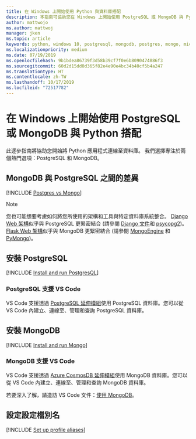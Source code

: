 ```yaml
---
title: 在 Windows 上開始使用 Python 與資料庫搭配
description: 本指南可協助您在 Windows 上開始使用 PostgreSQL 或 MongoDB 與 Python 搭配。
author: mattwojo
ms.author: mattwoj
manager: jken
ms.topic: article
keywords: python, windows 10, postgresql, mongodb, postgres, mongo, microsoft, windows 上的 python, 在 windows 上安裝 postgresql, 在 windows 上安裝 mongodb, 使用 postgresql 與 python 搭配, 使用 mongodb 與 python 搭配, WSL 上的 postgresql, WSL 上的 mongodb
ms.localizationpriority: medium
ms.date: 07/19/2019
ms.openlocfilehash: 9b1bdea86739f3d58b39cf7f0e6b8090474886f3
ms.sourcegitcommit: 60d2d15dd0d365f82e4e90e4bc34b40cf5b4a247
ms.translationtype: HT
ms.contentlocale: zh-TW
ms.lasthandoff: 10/17/2019
ms.locfileid: "72517782"
---
```

# <a name="get-started-using-postgresql-or-mongodb-with-python-on-windows"></a>在 Windows 上開始使用 PostgreSQL 或 MongoDB 與 Python 搭配

此逐步指南將協助您開始將 Python 應用程式連線至資料庫。 我們選擇專注於兩個熱門選項：PostgreSQL 和 MongoDB。

## <a name="differences-between-mongodb-and-postgresql"></a>MongoDB 與 PostgreSQL 之間的差異

[!INCLUDE [Postgres vs Mongo](../includes/postgres-v-mongo.md)]

> [!NOTE]
> 您也可能想要考慮如何將您所使用的架構和工具與特定資料庫系統整合。 [Django Web 架構](./web-frameworks.md#hello-world-tutorial-for-django)似乎與 PostgreSQL 更緊密結合 (請參閱 [Django 文件](https://docs.djangoproject.com/en/2.2/ref/contrib/postgres/)和 [psycopg2](https://github.com/psycopg/psycopg2))。 [Flask Web 架構](./web-frameworks.md#hello-world-tutorial-for-flask)似乎與 MongoDB 更緊密結合 (請參閱 [MongoEngine](https://github.com/MongoEngine/flask-mongoengine) 和 [PyMongo](https://github.com/dcrosta/flask-pymongo))。

## <a name="install-postgresql"></a>安裝 PostgreSQL

[!INCLUDE [Install and run PostgresQL](../includes/install-and-run-postgres.md)]

### <a name="vs-code-support-for-postgresql"></a>PostgreSQL 支援 VS Code

VS Code 支援透過 [PostgreSQL 延伸模組](https://marketplace.visualstudio.com/items?itemName=ms-ossdata.vscode-postgresql)使用 PostgreSQL 資料庫。您可以從 VS Code 內建立、連線至、管理和查詢 PostgreSQL 資料庫。

## <a name="install-mongodb"></a>安裝 MongoDB

[!INCLUDE [Install and run Mongo](../includes/install-and-run-mongo.md)]

### <a name="vs-code-support-for-mongodb"></a>MongoDB 支援 VS Code

VS Code 支援透過 [Azure CosmosDB 延伸模組](https://marketplace.visualstudio.com/items?itemName=ms-azuretools.vscode-cosmosdb)使用 MongoDB 資料庫。您可以從 VS Code 內建立、連線至、管理和查詢 MongoDB 資料庫。

若要深入了解，請造訪 VS Code 文件：[使用 MongoDB](https://code.visualstudio.com/docs/azure/mongodb)。

## <a name="set-up-profile-aliases"></a>設定設定檔別名

[!INCLUDE [Set up profile aliases](../includes/profile-aliases.md)]
